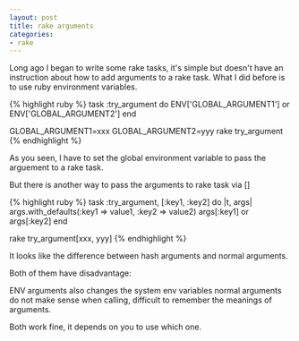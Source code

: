 ```yaml
---
layout: post
title: rake arguments
categories:
- rake
---
```

Long ago I began to write some rake tasks, it's simple but doesn't have
an instruction about how to add arguments to a rake task. What I did
before is to use ruby environment variables.

{% highlight ruby %}
task :try_argument do
  ENV['GLOBAL_ARGUMENT1'] or ENV['GLOBAL_ARGUMENT2']
end

GLOBAL_ARGUMENT1=xxx GLOBAL_ARGUMENT2=yyy rake try_argument
{% endhighlight %}

As you seen, I have to set the global environment variable to pass the
arguement to a rake task.

But there is another way to pass the arguments to rake task via []

{% highlight ruby %}
task :try_argument, [:key1, :key2] do |t, args|
  args.with_defaults(:key1 => value1, :key2 => value2)
  args[:key1] or args[:key2]
end

rake try_argument[xxx, yyy]
{% endhighlight %}

It looks like the difference between hash arguments and normal arguments.

Both of them have disadvantage:

ENV arguments also changes the system env variables
normal arguments do not make sense when calling, difficult to remember
the meanings of arguments.

Both work fine, it depends on you to use which one.
